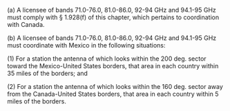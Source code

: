 (a) A licensee of bands 71.0-76.0, 81.0-86.0, 92-94 GHz and 94.1-95 GHz must comply with § 1.928(f) of this chapter, which pertains to coordination with Canada.

(b) A licensee of bands 71.0-76.0, 81.0-86.0, 92-94 GHz and 94.1-95 GHz must coordinate with Mexico in the following situations:

(1) For a station the antenna of which looks within the 200 deg. sector toward the Mexico-United States borders, that area in each country within 35 miles of the borders; and

(2) For a station the antenna of which looks within the 160 deg. sector away from the Canada-United States borders, that area in each country within 5 miles of the borders.
                                    

